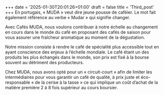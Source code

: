 +++
date = '2025-01-30T20:01:26+01:00'
draft = false
title = 'Third_post'
+++
En portugais, « MUDA » veut dire jeune pousse de caféier. Le mot fait également référence au verbe « Mudar » qui signifie changer.

Avec Cafés MUDA, nous voulons contribuer à notre échelle au changement en cours dans le monde du café en proposant des cafés de saison pour vous assurer une fraîcheur aromatique au moment de la dégustation.

Notre mission consiste à rendre le café de spécialité plus accessible tout en ayant conscience des enjeux à l’échelle mondiale. Le café étant un des produits les plus échangés dans le monde, son prix est fixé à la bourse souvent au détriment des producteurs.

Chez MUDA, nous avons opté pour un « circuit-court » afin de limiter les intermédiaires pour vous garantir un café de qualité, à prix juste et éco-responsable « de la cerise à la tasse » ce qui implique un coût d’achat de la matière première 2 à 8 fois supérieur au cours boursier.